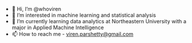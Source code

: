 - 👋 Hi, I’m @whoviren
- 👀 I’m interested in machine learning and statistical analysis 
- 🌱 I’m currently learning data analytics at Northeastern University with a major in Applied Machine Intelligence 
- 📫 How to reach me - viren.parshetty@gmail.com

<!---
whoviren/whoviren is a ✨ special ✨ repository because its `README.md` (this file) appears on your GitHub profile.
You can click the Preview link to take a look at your changes.
--->
